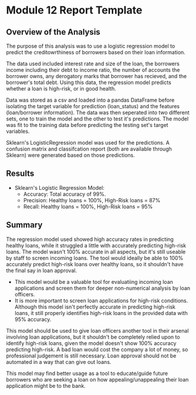 # Module 12 Report Template

## Overview of the Analysis

The purpose of this analysis was to use a logistic regression model to predict the creditowrthiness of borrowers based on their loan information. 

The data used included interest rate and size of the loan, the borrowers income including their debt to income ratio, the number of accounts the borrower owns, any derogatory marks that borrower has recieved, and the borrower's total debt. Using this data, the regression model predicts whether a loan is high-risk, or in good health. 

Data was stored as a csv and loaded into a pandas DataFrame before isolating the target variable for prediction (loan_status) and the features (loan/borrower information). The data was then seperated into two different sets, one to train the model and the other to test it's predictions. The model was fit to the training data before predicting the testing set's target variables. 

Sklearn's LogisticRegression model was used for the predictions. A confusion matrix and classifcation report (both are available through Sklearn) were generated based on those predictions. 

## Results

* Sklearn's Logistic Regression Model:
    * Accuracy: Total accuracy of 99%.
    * Precision: Healthy loans = 100%, High-Risk loans = 87%
    * Recall: Healthy loans = 100%, High-Risk loans = 95%

## Summary

The regression model used showed high accuracy rates in predicting healthy loans, while it struggled a little with accurately predicting high-risk loans. The model wasn't 100% accurate in all aspects, but it's still useable by staff to screen incoming loans. The tool would ideally be able to 100% accurately predict high-risk loans over healthy loans, so it shouldn't have the final say in loan approval. 

* This model would be a valuable tool for evaluatiing incoming loan applications and screen them for deeper non-numerical analysis by loan officers. 
* It is more important to screen loan applications for high-risk conditions. Although this model isn't perfectly accurate in predicting high-risk loans, it still properly identifies high-risk loans in the provided data with 95% accuracy. 

This model should be used to give loan officers another tool in their arsenal involving loan applications, but it shouldn't be completely relied upon to identify high-risk loans, given the model doesn't show 100% accuracy predicting high-risk. A bad loan would cost the company a lot of money, so professional judgement is still necessary. Loan approval should not be automated in a way that can give out loans.

This model may find better usage as a tool to educate/guide future borrowers who are seeking a loan on how appealing/unappealing their loan application might be to the bank. 